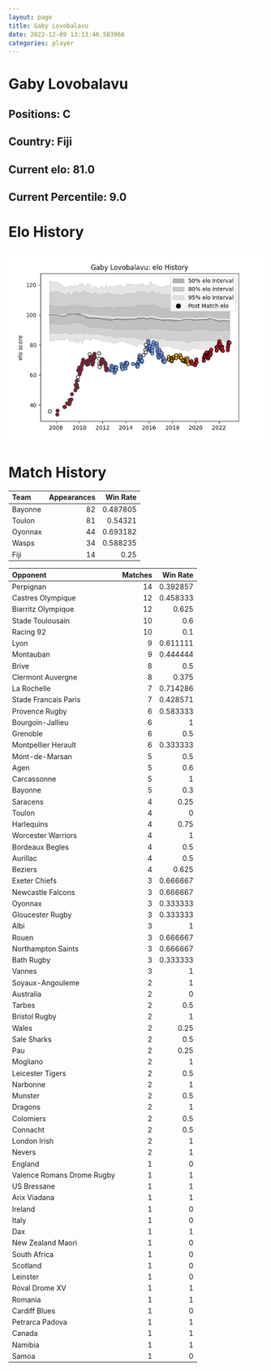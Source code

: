 ```yaml
---  
layout: page  
title: Gaby Lovobalavu  
date: 2022-12-09 13:13:46.583966  
categories: player  
---
```

# Gaby Lovobalavu

## Positions: C

## Country: Fiji

## Current elo: 81.0

## Current Percentile: 9.0

# Elo History


![elo history](history_GabyLovobalavu.png)
# Match History


| Team    |   Appearances |   Win Rate |
|:--------|--------------:|-----------:|
| Bayonne |            82 |   0.487805 |
| Toulon  |            81 |   0.54321  |
| Oyonnax |            44 |   0.693182 |
| Wasps   |            34 |   0.588235 |
| Fiji    |            14 |   0.25     |

| Opponent                   |   Matches |   Win Rate |
|:---------------------------|----------:|-----------:|
| Perpignan                  |        14 |   0.392857 |
| Castres Olympique          |        12 |   0.458333 |
| Biarritz Olympique         |        12 |   0.625    |
| Stade Toulousain           |        10 |   0.6      |
| Racing 92                  |        10 |   0.1      |
| Lyon                       |         9 |   0.611111 |
| Montauban                  |         9 |   0.444444 |
| Brive                      |         8 |   0.5      |
| Clermont Auvergne          |         8 |   0.375    |
| La Rochelle                |         7 |   0.714286 |
| Stade Francais Paris       |         7 |   0.428571 |
| Provence Rugby             |         6 |   0.583333 |
| Bourgoin-Jallieu           |         6 |   1        |
| Grenoble                   |         6 |   0.5      |
| Montpellier Herault        |         6 |   0.333333 |
| Mont-de-Marsan             |         5 |   0.5      |
| Agen                       |         5 |   0.6      |
| Carcassonne                |         5 |   1        |
| Bayonne                    |         5 |   0.3      |
| Saracens                   |         4 |   0.25     |
| Toulon                     |         4 |   0        |
| Harlequins                 |         4 |   0.75     |
| Worcester Warriors         |         4 |   1        |
| Bordeaux Begles            |         4 |   0.5      |
| Aurillac                   |         4 |   0.5      |
| Beziers                    |         4 |   0.625    |
| Exeter Chiefs              |         3 |   0.666667 |
| Newcastle Falcons          |         3 |   0.666667 |
| Oyonnax                    |         3 |   0.333333 |
| Gloucester Rugby           |         3 |   0.333333 |
| Albi                       |         3 |   1        |
| Rouen                      |         3 |   0.666667 |
| Northampton Saints         |         3 |   0.666667 |
| Bath Rugby                 |         3 |   0.333333 |
| Vannes                     |         3 |   1        |
| Soyaux-Angouleme           |         2 |   1        |
| Australia                  |         2 |   0        |
| Tarbes                     |         2 |   0.5      |
| Bristol Rugby              |         2 |   1        |
| Wales                      |         2 |   0.25     |
| Sale Sharks                |         2 |   0.5      |
| Pau                        |         2 |   0.25     |
| Mogliano                   |         2 |   1        |
| Leicester Tigers           |         2 |   0.5      |
| Narbonne                   |         2 |   1        |
| Munster                    |         2 |   0.5      |
| Dragons                    |         2 |   1        |
| Colomiers                  |         2 |   0.5      |
| Connacht                   |         2 |   0.5      |
| London Irish               |         2 |   1        |
| Nevers                     |         2 |   1        |
| England                    |         1 |   0        |
| Valence Romans Drome Rugby |         1 |   1        |
| US Bressane                |         1 |   1        |
| Arix Viadana               |         1 |   1        |
| Ireland                    |         1 |   0        |
| Italy                      |         1 |   0        |
| Dax                        |         1 |   1        |
| New Zealand Maori          |         1 |   0        |
| South Africa               |         1 |   0        |
| Scotland                   |         1 |   0        |
| Leinster                   |         1 |   0        |
| Roval Drome XV             |         1 |   1        |
| Romania                    |         1 |   1        |
| Cardiff Blues              |         1 |   0        |
| Petrarca Padova            |         1 |   1        |
| Canada                     |         1 |   1        |
| Namibia                    |         1 |   1        |
| Samoa                      |         1 |   0        |
